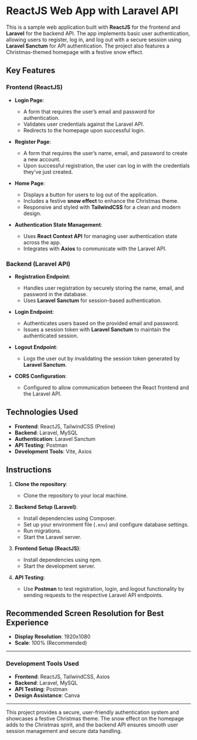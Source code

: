 # ReactJS Web App with Laravel API

This is a sample web application built with **ReactJS** for the frontend and **Laravel** for the backend API. The app implements basic user authentication, allowing users to register, log in, and log out with a secure session using **Laravel Sanctum** for API authentication. The project also features a Christmas-themed homepage with a festive snow effect.

## Key Features

### Frontend (ReactJS)

- **Login Page**:
  - A form that requires the user’s email and password for authentication.
  - Validates user credentials against the Laravel API.
  - Redirects to the homepage upon successful login.

- **Register Page**:
  - A form that requires the user’s name, email, and password to create a new account.
  - Upon successful registration, the user can log in with the credentials they’ve just created.

- **Home Page**:
  - Displays a button for users to log out of the application.
  - Includes a festive **snow effect** to enhance the Christmas theme.
  - Responsive and styled with **TailwindCSS** for a clean and modern design.

- **Authentication State Management**:
  - Uses **React Context API** for managing user authentication state across the app.
  - Integrates with **Axios** to communicate with the Laravel API.

### Backend (Laravel API)

- **Registration Endpoint**:
  - Handles user registration by securely storing the name, email, and password in the database.
  - Uses **Laravel Sanctum** for session-based authentication.

- **Login Endpoint**:
  - Authenticates users based on the provided email and password.
  - Issues a session token with **Laravel Sanctum** to maintain the authenticated session.

- **Logout Endpoint**:
  - Logs the user out by invalidating the session token generated by **Laravel Sanctum**.

- **CORS Configuration**:
  - Configured to allow communication between the React frontend and the Laravel API.

## Technologies Used
- **Frontend**: ReactJS, TailwindCSS (Preline)
- **Backend**: Laravel, MySQL
- **Authentication**: Laravel Sanctum
- **API Testing**: Postman
- **Development Tools**: Vite, Axios

## Instructions

1. **Clone the repository**:
   - Clone the repository to your local machine.

2. **Backend Setup (Laravel)**:
   - Install dependencies using Composer.
   - Set up your environment file (`.env`) and configure database settings.
   - Run migrations.
   - Start the Laravel server.

3. **Frontend Setup (ReactJS)**:
   - Install dependencies using npm.
   - Start the development server.

4. **API Testing**:
   - Use **Postman** to test registration, login, and logout functionality by sending requests to the respective Laravel API endpoints.

## Recommended Screen Resolution for Best Experience
- **Display Resolution**: 1920x1080
- **Scale**: 100% (Recommended)

---

### Development Tools Used
- **Frontend**: ReactJS, TailwindCSS, Axios
- **Backend**: Laravel, MySQL
- **API Testing**: Postman
- **Design Assistance**: Canva

---

This project provides a secure, user-friendly authentication system and showcases a festive Christmas theme. The snow effect on the homepage adds to the Christmas spirit, and the backend API ensures smooth user session management and secure data handling.
